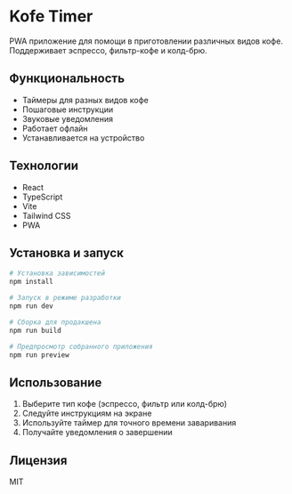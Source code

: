 # Kofe Timer

PWA приложение для помощи в приготовлении различных видов кофе. Поддерживает эспрессо, фильтр-кофе и колд-брю.

## Функциональность

- Таймеры для разных видов кофе
- Пошаговые инструкции
- Звуковые уведомления
- Работает офлайн
- Устанавливается на устройство

## Технологии

- React
- TypeScript
- Vite
- Tailwind CSS
- PWA

## Установка и запуск

```bash
# Установка зависимостей
npm install

# Запуск в режиме разработки
npm run dev

# Сборка для продакшена
npm run build

# Предпросмотр собранного приложения
npm run preview
```

## Использование

1. Выберите тип кофе (эспрессо, фильтр или колд-брю)
2. Следуйте инструкциям на экране
3. Используйте таймер для точного времени заваривания
4. Получайте уведомления о завершении

## Лицензия

MIT

